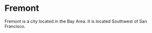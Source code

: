# Fremont







Fremont is a city located in the Bay Area. It is located Southwest of San Francisco.